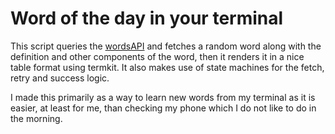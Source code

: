 # Word of the day in your terminal

This script queries the [wordsAPI](https://rapidapi.com/dpventures/api/wordsapi?endpoint=54c00ec8e4b0ae089320058a) and fetches a random word
along with the definition and other components of the word, then it renders it in a nice table format using termkit. It also makes use of state machines for the fetch, retry and success logic.

I made this primarily as a way to learn new words from my terminal as it is easier, at least for me, than checking my phone which I do not like to do in the morning.

